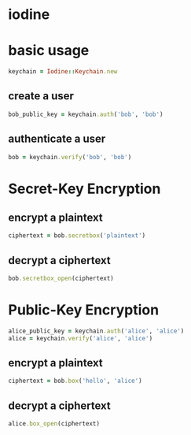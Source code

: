 iodine
======

basic usage
===========

```ruby
keychain = Iodine::Keychain.new
```

create a user
-------------
```ruby
bob_public_key = keychain.auth('bob', 'bob')
```

authenticate a user
-------------------
```ruby
bob = keychain.verify('bob', 'bob')
```

Secret-Key Encryption
===================

encrypt a plaintext
-------------------
```ruby
ciphertext = bob.secretbox('plaintext')
```

decrypt a ciphertext
--------------------
```ruby
bob.secretbox_open(ciphertext)
```

Public-Key Encryption
=====================
```ruby
alice_public_key = keychain.auth('alice', 'alice')
alice = keychain.verify('alice', 'alice')
```

encrypt a plaintext
--------------------
```ruby
ciphertext = bob.box('hello', 'alice')
```

decrypt a ciphertext
--------------------
```ruby
alice.box_open(ciphertext)
```
